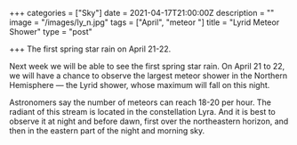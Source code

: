 +++
categories = ["Sky"]
date = 2021-04-17T21:00:00Z
description = ""
image = "/images/ly_n.jpg"
tags = ["April", "meteor "]
title = "Lyrid Meteor Shower"
type = "post"

+++
The first spring star rain on April 21-22.

Next week we will be able to see the first spring star rain. On April 21 to 22, we will have a chance to observe the largest meteor shower in the Northern Hemisphere — the Lyrid shower, whose maximum will fall on this night.

Astronomers say the number of meteors can reach 18-20 per hour. The radiant of this stream is located in the constellation Lyra. And it is best to observe it at night and before dawn, first over the northeastern horizon, and then in the eastern part of the night and morning sky.